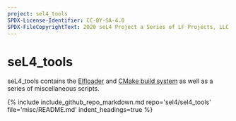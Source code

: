 ```yaml
---
project: sel4_tools
SPDX-License-Identifier: CC-BY-SA-4.0
SPDX-FileCopyrightText: 2020 seL4 Project a Series of LF Projects, LLC.
---
```


# seL4_tools

seL4_tools contains the [Elfloader](/projects/elfloader) and [CMake build system](/projects/buildsystem) as well as a series of miscellaneous scripts.

{% include include_github_repo_markdown.md repo='sel4/sel4_tools' file='misc/README.md' indent_headings=true %}
